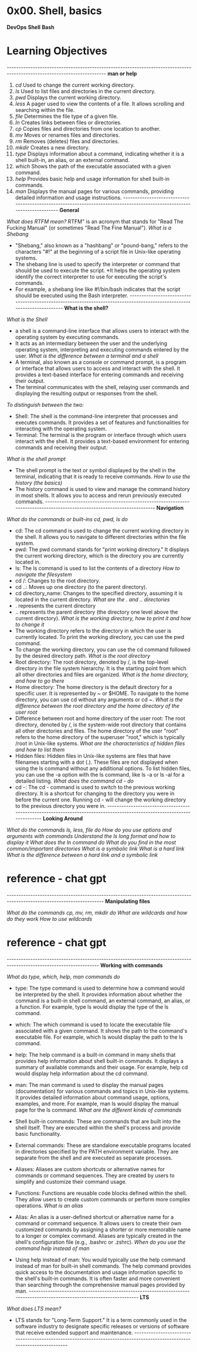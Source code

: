 # 0x00. Shell, basics

**DevOps** **Shell** **Bash** 

# Learning Objectives
*------------------------------------------------------------------------------------------------------------------------*
**man or help**

1. *cd* Used to change the current working directory.
2. *ls* Used to list files and directories in the current directory.
3. *pwd* Displays the current working directory.
4. *less* A pager used to view the contents of a file. It allows scrolling and searching within the file.
5. *file* Determines the file type of a given file.
6. *ln* Creates links between files or directories.
7. *cp* Copies files and directories from one location to another.
8. *mv* Moves or renames files and directories.
9. *rm* Removes (deletes) files and directories.
10. *mkdir* Creates a new directory.
11. *type* Displays information about a command, indicating whether it is a shell built-in, an alias, or an external command.
12. *which* Shows the path of the executable associated with a given command.
13. *help* Provides basic help and usage information for shell built-in commands.
14. *man* Displays the manual pages for various commands, providing detailed information and usage instructions.
*------------------------------------------------------------------------------------------------------------------------*
**General**

*What does RTFM mean?*
RTFM" is an acronym that stands for "Read The Fucking Manual" (or sometimes "Read The Fine Manual").
*What is a Shebang*
* "Shebang," also known as a "hashbang" or "pound-bang," refers to the characters "#!" at the beginning of a script file in Unix-like operating systems.
* The shebang line is used to specify the interpreter or command that should be used to execute the script. 
*It helps the operating system identify the correct interpreter to use for executing the script's commands.
* For example, a shebang line like #!/bin/bash indicates that the script should be executed using the Bash interpreter.
*------------------------------------------------------------------------------------------------------------------------*
**What is the shell?**

*What is the Shell*
* a shell is a command-line interface that allows users to interact with the operating system by executing commands. 
* It acts as an intermediary between the user and the underlying operating system, interpreting and executing commands entered by the user.
*What is the difference between a terminal and a shell*
* A terminal, also known as a console or command prompt, is a program or interface that allows users to access and interact with the shell. It provides a text-based interface for entering commands and receiving their output.
* The terminal communicates with the shell, relaying user commands and displaying the resulting output or responses from the shell.

*To distinguish between the two:*

* Shell: The shell is the command-line interpreter that processes and executes commands. It provides a set of features and functionalities for interacting with the operating system.
* Terminal: The terminal is the program or interface through which users interact with the shell. It provides a text-based environment for entering commands and receiving their output.

*What is the shell prompt*
* The shell prompt is the text or symbol displayed by the shell in the terminal, indicating that it is ready to receive commands.
*How to use the history (the basics)*
* The history command is used to view and manage the command history in most shells. It allows you to access and rerun previously executed commands. 
*------------------------------------------------------------------------------------------------------------------------*
**Navigation**

*What do the commands or built-ins cd, pwd, ls do*
* cd: The cd command is used to change the current working directory in the shell. It allows you to navigate to different directories within the file system.
* pwd: The pwd command stands for "print working directory." It displays the current working directory, which is the directory you are currently located in. 
* ls: The ls command is used to list the contents of a directory
*How to navigate the filesystem*
* cd /: Changes to the root directory.
* cd ..: Moves up one directory (to the parent directory).
* cd directory_name: Changes to the specified directory, assuming it is located in the current directory.
*What are the . and .. directories*
*  . represents the current directory 
* .. represents the parent directory (the directory one level above the current directory).
*What is the working directory, how to print it and how to change it*
* The working directory refers to the directory in which the user is currently located. To print the working directory, you can use the pwd command.
*  To change the working directory, you can use the cd command followed by the desired directory path.
*What is the root directory*
* Root directory: The root directory, denoted by /, is the top-level directory in the file system hierarchy. It is the starting point from which all other directories and files are organized.
*What is the home directory, and how to go there*
* Home directory: The home directory is the default directory for a specific user. It is represented by ~ or $HOME. To navigate to the home directory, you can use cd without any arguments or cd ~.
*What is the difference between the root directory and the home directory of the user root*
* Difference between root and home directory of the user root: The root directory, denoted by /, is the system-wide root directory that contains all other directories and files. The home directory of the user "root" refers to the home directory of the superuser "root," which is typically /root in Unix-like systems.
*What are the characteristics of hidden files and how to list them*
* Hidden files: Hidden files in Unix-like systems are files that have filenames starting with a dot (.). These files are not displayed when using the ls command without any additional options. To list hidden files, you can use the -a option with the ls command, like ls -a or ls -al for a detailed listing.
*What does the command cd - do*
* cd -: The cd - command is used to switch to the previous working directory. It is a shortcut for changing to the directory you were in before the current one. Running cd - will change the working directory to the previous directory you were in.
*------------------------------------------------------------------------------------------------------------------------*
**Looking Around**

*What do the commands ls, less, file do*
*How do you use options and arguments with commands*
*Understand the ls long format and how to display it*
*What does the ln command do*
*What do you find in the most common/important directories*
*What is a symbolic link*
*What is a hard link*
*What is the difference between a hard link and a symbolic link*

 # reference - chat gpt
*-----------------------------------------------------------------------------------------------------------------------*
**Manipulating files**

*What do the commands cp, mv, rm, mkdir do*
*What are wildcards and how do they work*
*How to use wildcards*


# reference - chat gpt
*---------------------------------------------------------------------------------------------------------------------*
**Working with commands**

*What do type, which, help, man commands do*
* type: The type command is used to determine how a command would be interpreted by the shell. It provides information about whether the command is a built-in shell command, an external command, an alias, or a function. For example, type ls would display the type of the ls command.

* which: The which command is used to locate the executable file associated with a given command. It shows the path to the command's executable file. For example, which ls would display the path to the ls command.

* help: The help command is a built-in command in many shells that provides help information about shell built-in commands. It displays a summary of available commands and their usage. For example, help cd would display help information about the cd command.

* man: The man command is used to display the manual pages (documentation) for various commands and topics in Unix-like systems. It provides detailed information about command usage, options, examples, and more. For example, man ls would display the manual page for the ls command.
*What are the different kinds of commands*
* Shell built-in commands: These are commands that are built into the shell itself. They are executed within the shell's process and provide basic functionality.
* External commands: These are standalone executable programs located in directories specified by the PATH environment variable. They are separate from the shell and are executed as separate processes.
* Aliases: Aliases are custom shortcuts or alternative names for commands or command sequences. They are created by users to simplify and customize their command usage.
* Functions: Functions are reusable code blocks defined within the shell. They allow users to create custom commands or perform more complex operations.
*What is an alias*
* Alias: An alias is a user-defined shortcut or alternative name for a command or command sequence. It allows users to create their own customized commands by assigning a shorter or more memorable name to a longer or complex command. Aliases are typically created in the shell's configuration file (e.g., .bashrc or .zshrc).
*When do you use the command help instead of man*
* Using help instead of man: You would typically use the help command instead of man for built-in shell commands. The help command provides quick access to the documentation and usage information specific to the shell's built-in commands. It is often faster and more convenient than searching through the comprehensive manual pages provided by man.
*------------------------------------------------------------------------------------------------------------------------*
**LTS**

*What does LTS mean?*
* LTS stands for "Long-Term Support." It is a term commonly used in the software industry to designate specific releases or versions of software that receive extended support and maintenance.
*------------------------------------------------------------------------------------------------------------------------*








